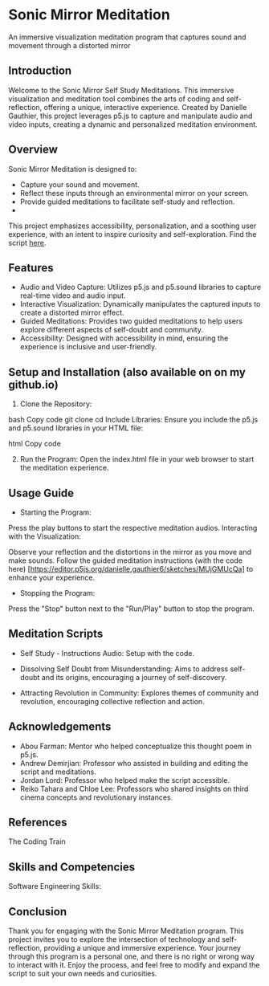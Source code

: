 # Sonic Mirror Meditation
An immersive visualization meditation program that captures sound and movement through a distorted mirror

## Introduction
Welcome to the Sonic Mirror Self Study Meditations. This immersive visualization and meditation tool combines the arts of coding and self-reflection, offering a unique, interactive experience. Created by Danielle Gauthier, this project leverages p5.js to capture and manipulate audio and video inputs, creating a dynamic and personalized meditation environment.

## Overview
Sonic Mirror Meditation is designed to:

- Capture your sound and movement.
- Reflect these inputs through an environmental mirror on your screen.
- Provide guided meditations to facilitate self-study and reflection.
- 
This project emphasizes accessibility, personalization, and a soothing user experience, with an intent to inspire curiosity and self-exploration. Find the script [here](https://mentalhealthpoetry.help/2024/04/23/meditate-with-a-sonic-mirror/).

## Features
- Audio and Video Capture: Utilizes p5.js and p5.sound libraries to capture real-time video and audio input.
- Interactive Visualization: Dynamically manipulates the captured inputs to create a distorted mirror effect.
- Guided Meditations: Provides two guided meditations to help users explore different aspects of self-doubt and community.
- Accessibility: Designed with accessibility in mind, ensuring the experience is inclusive and user-friendly.

## Setup and Installation (also available on on my github.io)
1. Clone the Repository:

bash
Copy code
git clone <repository-url>
cd <repository-directory>
Include Libraries:
Ensure you include the p5.js and p5.sound libraries in your HTML file:

html
Copy code
<script src="https://cdnjs.cloudflare.com/ajax/libs/p5.js/1.4.0/p5.js"></script>
<script src="https://cdnjs.cloudflare.com/ajax/libs/p5.js/1.4.0/addons/p5.sound.min.js"></script>

2. Run the Program:
Open the index.html file in your web browser to start the meditation experience.

## Usage Guide
- Starting the Program:

Press the play buttons to start the respective meditation audios.
Interacting with the Visualization:

Observe your reflection and the distortions in the mirror as you move and make sounds.
Follow the guided meditation instructions (with the code here) [https://editor.p5js.org/danielle.gauthier6/sketches/MUjGMUcQa] to enhance your experience.

- Stopping the Program:

Press the "Stop" button next to the "Run/Play" button to stop the program.

## Meditation Scripts
- Self Study - Instructions Audio:
Setup with the code.

- Dissolving Self Doubt from Misunderstanding:
Aims to address self-doubt and its origins, encouraging a journey of self-discovery.

- Attracting Revolution in Community:
Explores themes of community and revolution, encouraging collective reflection and action.

## Acknowledgements
- Abou Farman: Mentor who helped conceptualize this thought poem in p5.js.
- Andrew Demirjian: Professor who assisted in building and editing the script and meditations.
- Jordan Lord: Professor who helped make the script accessible.
- Reiko Tahara and Chloe Lee: Professors who shared insights on third cinema concepts and revolutionary instances.

## References
The Coding Train

## Skills and Competencies
Software Engineering Skills:

## Conclusion
Thank you for engaging with the Sonic Mirror Meditation program. This project invites you to explore the intersection of technology and self-reflection, providing a unique and immersive experience. Your journey through this program is a personal one, and there is no right or wrong way to interact with it. Enjoy the process, and feel free to modify and expand the script to suit your own needs and curiosities.





